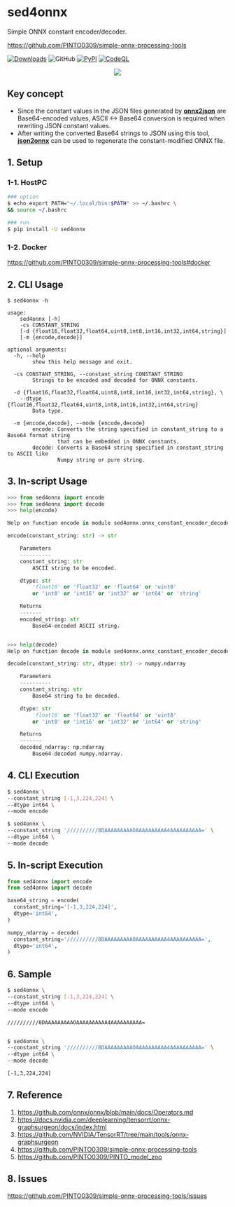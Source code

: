 # sed4onnx
Simple ONNX constant encoder/decoder.

https://github.com/PINTO0309/simple-onnx-processing-tools

[![Downloads](https://static.pepy.tech/personalized-badge/sed4onnx?period=total&units=none&left_color=grey&right_color=brightgreen&left_text=Downloads)](https://pepy.tech/project/sed4onnx) ![GitHub](https://img.shields.io/github/license/PINTO0309/sed4onnx?color=2BAF2B) [![PyPI](https://img.shields.io/pypi/v/sed4onnx?color=2BAF2B)](https://pypi.org/project/sed4onnx/) [![CodeQL](https://github.com/PINTO0309/sed4onnx/workflows/CodeQL/badge.svg)](https://github.com/PINTO0309/sed4onnx/actions?query=workflow%3ACodeQL)

<p align="center">
  <img src="https://user-images.githubusercontent.com/33194443/170163328-b680be10-7f98-4a61-8d49-e28423046297.png" />
</p>

## Key concept
- Since the constant values in the JSON files generated by **[onnx2json](https://github.com/PINTO0309/onnx2json)** are Base64-encoded values, ASCII <-> Base64 conversion is required when rewriting JSON constant values.
- After writing the converted Base64 strings to JSON using this tool, **[json2onnx](https://github.com/PINTO0309/json2onnx)** can be used to regenerate the constant-modified ONNX file.

## 1. Setup
### 1-1. HostPC
```bash
### option
$ echo export PATH="~/.local/bin:$PATH" >> ~/.bashrc \
&& source ~/.bashrc

### run
$ pip install -U sed4onnx
```
### 1-2. Docker
https://github.com/PINTO0309/simple-onnx-processing-tools#docker


## 2. CLI Usage
```
$ sed4onnx -h

usage:
    sed4onnx [-h]
    -cs CONSTANT_STRING
    [-d {float16,float32,float64,uint8,int8,int16,int32,int64,string}]
    [-m {encode,decode}]

optional arguments:
  -h, --help
        show this help message and exit.

  -cs CONSTANT_STRING, --constant_string CONSTANT_STRING
        Strings to be encoded and decoded for ONNX constants.

  -d {float16,float32,float64,uint8,int8,int16,int32,int64,string}, \
    --dtype {float16,float32,float64,uint8,int8,int16,int32,int64,string}
        Data type.

  -m {encode,decode}, --mode {encode,decode}
        encode: Converts the string specified in constant_string to a Base64 format string
                that can be embedded in ONNX constants.
        decode: Converts a Base64 string specified in constant_string to ASCII like
                Numpy string or pure string.
```

## 3. In-script Usage
```python
>>> from sed4onnx import encode
>>> from sed4onnx import decode
>>> help(encode)

Help on function encode in module sed4onnx.onnx_constant_encoder_decoder:

encode(constant_string: str) -> str

    Parameters
    ----------
    constant_string: str
        ASCII string to be encoded.

    dtype: str
        'float16' or 'float32' or 'float64' or 'uint8'
        or 'int8' or 'int16' or 'int32' or 'int64' or 'string'

    Returns
    -------
    encoded_string: str
        Base64-encoded ASCII string.


>>> help(decode)
Help on function decode in module sed4onnx.onnx_constant_encoder_decoder:

decode(constant_string: str, dtype: str) -> numpy.ndarray

    Parameters
    ----------
    constant_string: str
        Base64 string to be decoded.

    dtype: str
        'float16' or 'float32' or 'float64' or 'uint8'
        or 'int8' or 'int16' or 'int32' or 'int64' or 'string'

    Returns
    -------
    decoded_ndarray: np.ndarray
        Base64-decoded numpy.ndarray.
```

## 4. CLI Execution
```bash
$ sed4onnx \
--constant_string [-1,3,224,224] \
--dtype int64 \
--mode encode

$ sed4onnx \
--constant_string '//////////8DAAAAAAAAAOAAAAAAAAAA4AAAAAAAAAA=' \
--dtype int64 \
--mode decode
```

## 5. In-script Execution
```python
from sed4onnx import encode
from sed4onnx import decode

base64_string = encode(
  constant_string='[-1,3,224,224]',
  dtype='int64',
)

numpy_ndarray = decode(
  constant_string='//////////8DAAAAAAAAAOAAAAAAAAAA4AAAAAAAAAA=',
  dtype='int64',
)
```

## 6. Sample
```bash
$ sed4onnx \
--constant_string [-1,3,224,224] \
--dtype int64 \
--mode encode

//////////8DAAAAAAAAAOAAAAAAAAAA4AAAAAAAAAA=


$ sed4onnx \
--constant_string '//////////8DAAAAAAAAAOAAAAAAAAAA4AAAAAAAAAA=' \
--dtype int64 \
--mode decode

[-1,3,224,224]
```

## 7. Reference
1. https://github.com/onnx/onnx/blob/main/docs/Operators.md
2. https://docs.nvidia.com/deeplearning/tensorrt/onnx-graphsurgeon/docs/index.html
3. https://github.com/NVIDIA/TensorRT/tree/main/tools/onnx-graphsurgeon
4. https://github.com/PINTO0309/simple-onnx-processing-tools
5. https://github.com/PINTO0309/PINTO_model_zoo

## 8. Issues
https://github.com/PINTO0309/simple-onnx-processing-tools/issues

